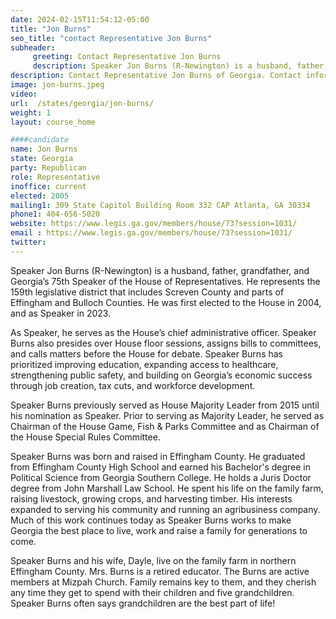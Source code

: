 ```yaml
---
date: 2024-02-15T11:54:12-05:00
title: "Jon Burns"
seo_title: "contact Representative Jon Burns"
subheader:
     greeting: Contact Representative Jon Burns
     description: Speaker Jon Burns (R-Newington) is a husband, father, grandfather, and Georgia’s 75th Speaker of the House of Representatives. He represents the 159th legislative district that includes Screven County and parts of Effingham and Bulloch Counties.
description: Contact Representative Jon Burns of Georgia. Contact information for Jon Burns includes email address, phone number, and mailing address.
image: jon-burns.jpeg
video:
url:  /states/georgia/jon-burns/
weight: 1
layout: course_home

####candidate
name: Jon Burns
state: Georgia
party: Republican
role: Representative
inoffice: current
elected: 2005
mailing1: 309 State Capitol Building Room 332 CAP Atlanta, GA 30334
phone1: 404-656-5020
website: https://www.legis.ga.gov/members/house/73?session=1031/
email : https://www.legis.ga.gov/members/house/73?session=1031/
twitter:
---
```


Speaker Jon Burns (R-Newington) is a husband, father, grandfather, and Georgia’s 75th Speaker of the House of Representatives. He represents the 159th legislative district that includes Screven County and parts of Effingham and Bulloch Counties. He was first elected to the House in 2004, and as Speaker in 2023.

As Speaker, he serves as the House’s chief administrative officer. Speaker Burns also presides over House floor sessions, assigns bills to committees, and calls matters before the House for debate. Speaker Burns has prioritized improving education, expanding access to healthcare, strengthening public safety, and building on Georgia’s economic success through job creation, tax cuts, and workforce development.

Speaker Burns previously served as House Majority Leader from 2015 until his nomination as Speaker. Prior to serving as Majority Leader, he served as Chairman of the House Game, Fish & Parks Committee and as Chairman of the House Special Rules Committee.

Speaker Burns was born and raised in Effingham County. He graduated from Effingham County High School and earned his Bachelor's degree in Political Science from Georgia Southern College. He holds a Juris Doctor degree from John Marshall Law School. He spent his life on the family farm, raising livestock, growing crops, and harvesting timber. His interests expanded to serving his community and running an agribusiness company. Much of this work continues today as Speaker Burns works to make Georgia the best place to live, work and raise a family for generations to come.

Speaker Burns and his wife, Dayle, live on the family farm in northern Effingham County. Mrs. Burns is a retired educator. The Burns are active members at Mizpah Church. Family remains key to them, and they cherish any time they get to spend with their children and five grandchildren. Speaker Burns often says grandchildren are the best part of life!
